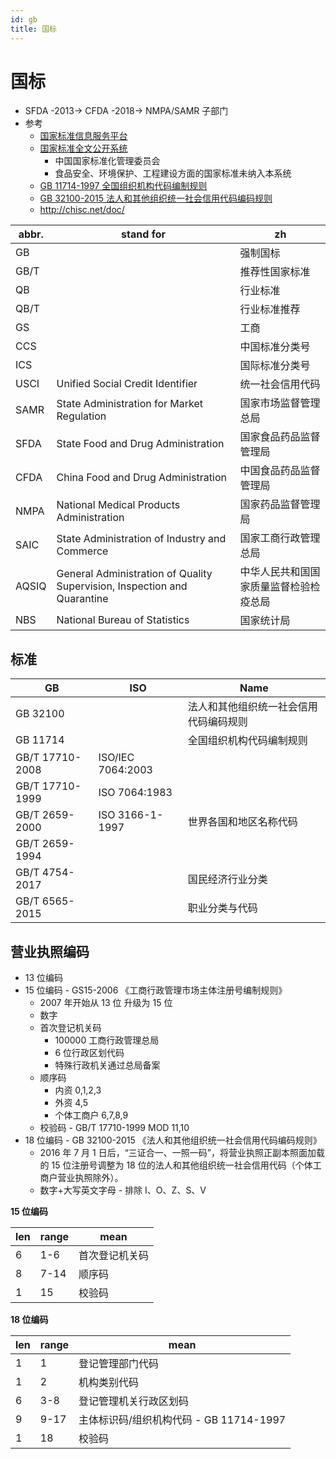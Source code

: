 ```yaml
---
id: gb
title: 国标
---
```


# 国标

- SFDA -2013-> CFDA -2018-> NMPA/SAMR 子部门
- 参考
  - [国家标准信息服务平台](http://std.samr.gov.cn/)
  - [国家标准全文公开系统](http://www.gb688.cn/bzgk/gb/index)
    - 中国国家标准化管理委员会
    - 食品安全、环境保护、工程建设方面的国家标准未纳入本系统
  - [GB 11714-1997 全国组织机构代码编制规则](https://zh.wikisource.org/wiki/GB_11714-1997_全国组织机构代码编制规则)
  - [GB 32100-2015 法人和其他组织统一社会信用代码编码规则](https://zh.wikisource.org/wiki/GB_32100-2015_法人和其他组织统一社会信用代码编码规则)
  - http://chisc.net/doc/

| abbr. | stand for                                                                | zh                                     |
| ----- | ------------------------------------------------------------------------ | -------------------------------------- |
| GB    |                                                                          | 强制国标                               |
| GB/T  |                                                                          | 推荐性国家标准                         |
| QB    |                                                                          | 行业标准                               |
| QB/T  |                                                                          | 行业标准推荐                           |
| GS    |                                                                          | 工商                                   |
| CCS   |                                                                          | 中国标准分类号                         |
| ICS   |                                                                          | 国际标准分类号                         |
| USCI  | Unified Social Credit Identifier                                         | 统一社会信用代码                       |
| SAMR  | State Administration for Market Regulation                               | 国家市场监督管理总局                   |
| SFDA  | State Food and Drug Administration                                       | 国家食品药品监督管理局                 |
| CFDA  | China Food and Drug Administration                                       | 中国食品药品监督管理局                 |
| NMPA  | National Medical Products Administration                                 | 国家药品监督管理局                     |
| SAIC  | State Administration of Industry and Commerce                            | 国家工商行政管理总局                   |
| AQSIQ | General Administration of Quality Supervision, Inspection and Quarantine | 中华人民共和国国家质量监督检验检疫总局 |
| NBS   | National Bureau of Statistics                                            | 国家统计局                             |

## 标准

| GB              | ISO               | Name                                   |
| --------------- | ----------------- | -------------------------------------- |
| GB 32100        |                   | 法人和其他组织统一社会信用代码编码规则 |
| GB 11714        |                   | 全国组织机构代码编制规则               |
| GB/T 17710-2008 | ISO/IEC 7064:2003 |
| GB/T 17710-1999 | ISO 7064:1983     |
| GB/T 2659-2000  | ISO 3166-1-1997   | 世界各国和地区名称代码                 |
| GB/T 2659-1994  |
| GB/T 4754-2017  |                   | 国民经济行业分类                       |
| GB/T 6565-2015  |                   | 职业分类与代码                         |

## 营业执照编码

- 13 位编码
- 15 位编码 - GS15-2006 《工商行政管理市场主体注册号编制规则》
  - 2007 年开始从 13 位 升级为 15 位
  - 数字
  - 首次登记机关码
    - 100000 工商行政管理总局
    - 6 位行政区划代码
    - 特殊行政机关通过总局备案
  - 顺序码
    - 内资 0,1,2,3
    - 外资 4,5
    - 个体工商户 6,7,8,9
  - 校验码 - GB/T 17710-1999 MOD 11,10
- 18 位编码 - GB 32100-2015 《法人和其他组织统一社会信用代码编码规则》
  - 2016 年 7 月 1 日后，“三证合一、一照一码”，将营业执照正副本照面加载的 15 位注册号调整为 18 位的法人和其他组织统一社会信用代码（个体工商户营业执照除外）。
  - 数字+大写英文字母 - 排除 I、O、Z、S、V

**15 位编码**

| len | range | mean           |
| --- | ----- | -------------- |
| 6   | 1-6   | 首次登记机关码 |
| 8   | 7-14  | 顺序码         |
| 1   | 15    | 校验码         |

**18 位编码**

| len | range | mean                                    |
| --- | ----- | --------------------------------------- |
| 1   | 1     | 登记管理部门代码                        |
| 1   | 2     | 机构类别代码                            |
| 6   | 3-8   | 登记管理机关行政区划码                  |
| 9   | 9-17  | 主体标识码/组织机构代码 - GB 11714-1997 |
| 1   | 18    | 校验码                                  |
